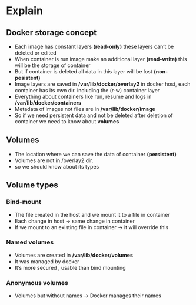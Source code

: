 # Explain

## Docker storage concept

- Each image has constant layers **(read-only)** these layers can’t be deleted or edited
- When container is run image make an additional layer **(read-write)** this will be the storage of container
- But if container is deleted all data in this layer will be lost  **(non-pesistent)**
- Image layers are saved in **/var/lib/docker/overlay2** in docker host, each container has its own dir. including the (r-w) container layer
- Everything about containers like run, resume and logs in **/var/lib/docker/containers**
- Metadata of images not files are in **/var/lib/docker/image**
- So if we need persistent data and not be deleted after deletion of container we need to know about **volumes**

## Volumes

- The location where we can save the data of container **(persistent)**
- Volumes are not in /overlay2 dir.
- so we should know about its types

## Volume types

### Bind-mount

- The file created in the host and we mount it to a file in container
- Each change in host → same change in container
- If  we mount to an existing file in container → it will override this

### Named volumes

- Volumes are created in **/var/lib/docker/volumes**
- It was managed by docker
- It’s more secured , usable than bind mounting

### Anonymous volumes

- Volumes but without names → Docker manages their names
